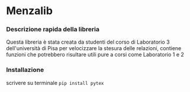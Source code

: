 # Menzalib

### Descrizione rapida della libreria
Questa libreria è stata creata da studenti del corso di Laboratorio 3 dell'università di Pisa per velocizzare la stesura delle relazioni, contiene funzioni che potrebbero risultare utili pure a corsi come Laboratorio 1 e 2  

### Installazione
scrivere su terminale `pip install pytex`
